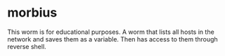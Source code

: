 # morbius
This worm is for educational purposes. A worm that lists all hosts in the network and saves them as a variable. Then has access to them through reverse shell.
